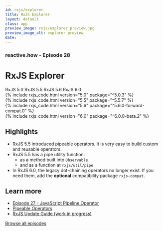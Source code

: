 ```yaml
---
id: rxjs/explorer
title: RxJS Explorer
layout: default
class: app
preview_image: rxjs/explorer_preview.jpg
preview_image_alt: explorer preview
date:
---
```


<h3>reactive.how - Episode 28</h3>

<h1 class="ui header">RxJS Explorer</h1>

<div class="ui secondary menu">
<a class="item" data-tab="v5.0">RxJS 5.0</a>
<a class="item" data-tab="v5.5">RxJS 5.5</a>
<a class="item" data-tab="v5.6">RxJS 5.6</a>
<a class="item active" data-tab="v6.0">RxJS 6.0</a>
</div>

<div class="ui tab" data-tab="v5.0">
{% include rxjs_code.html version="5.0" package="^5.0.3" %}
</div>
<div class="ui tab" data-tab="v5.5">
{% include rxjs_code.html version="5.5" package="^5.5.7" %}
</div>
<div class="ui tab" data-tab="v5.6">
{% include rxjs_code.html version="5.6" package="^5.6.0-forward-compat.0" %}
</div>
<div class="ui tab active" data-tab="v6.0">
{% include rxjs_code.html version="6.0" package="^6.0.0-beta.2" %}
</div>

<script
  src="https://code.jquery.com/jquery-3.1.1.min.js"
  integrity="sha256-hVVnYaiADRTO2PzUGmuLJr8BLUSjGIZsDYGmIJLv2b8="
  crossorigin="anonymous"></script>

<script src="/lib/semantic/dist/components/tab.min.js"></script>

<script>$('.menu .item').tab();</script>

## Highlights

* RxJS 5.5 introduced pipeable operators. It is very easy to build custom and reusable operators.
* RxJS 5.5 has a pipe utility function:
  * as a method built into `Observable`
  * and as a function at `rxjs/util/pipe`
* In RxJS 6.0, the legacy dot-chaining operators no longer exist. If you need them, add the **optional** compatibility package `rxjs-compat`.

## Learn more

* [Episode 27 - JavaScript Pipeline Operator](/pipeline-operator)
* [Pipeable Operators](https://github.com/ReactiveX/rxjs/blob/master/doc/pipeable-operators.md) <i class="icon small external alternate"></i>
* [RxJS Update Guide (work in progress)](https://goo.gl/osWFzo) <i class="icon small external alternate"></i>

<a class="ui tiny pink button" href="/">
    <i class="block layout icon"></i> Browse all episodes
</a>
